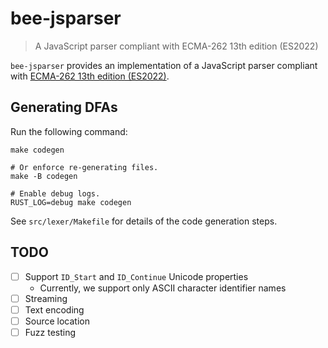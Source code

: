 # bee-jsparser

> A JavaScript parser compliant with ECMA-262 13th edition (ES2022)

`bee-jsparser` provides an implementation of a JavaScript parser compliant with
[ECMA-262 13th edition (ES2022)](https://262.ecma-international.org/13.0/).

## Generating DFAs

Run the following command:

```shell
make codegen

# Or enforce re-generating files.
make -B codegen

# Enable debug logs.
RUST_LOG=debug make codegen
```

See `src/lexer/Makefile` for details of the code generation steps.

## TODO

* [ ] Support `ID_Start` and `ID_Continue` Unicode properties
  * Currently, we support only ASCII character identifier names
* [ ] Streaming
* [ ] Text encoding
* [ ] Source location
* [ ] Fuzz testing
